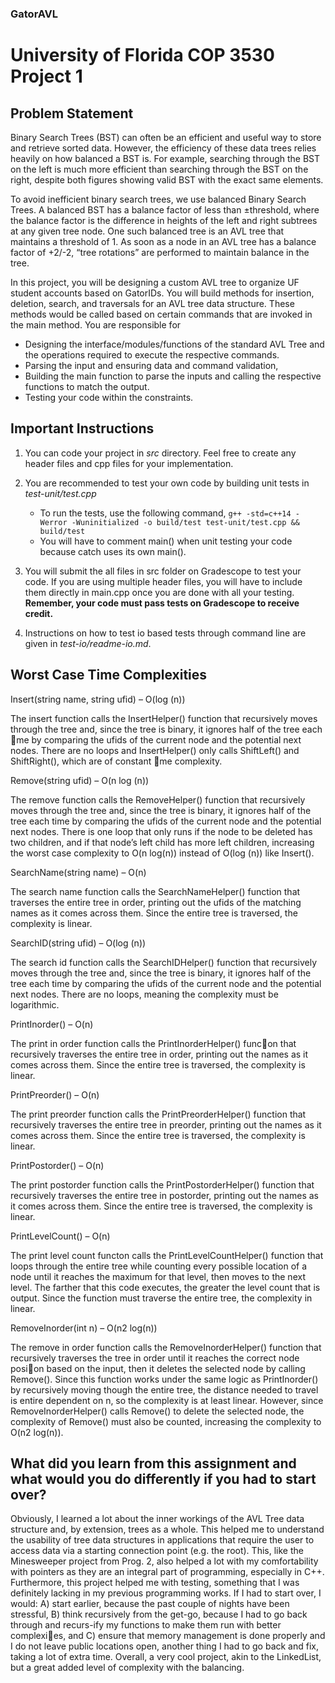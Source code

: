 ### GatorAVL
# University of Florida COP 3530 Project 1

## Problem Statement

Binary Search Trees (BST) can often be an efficient and useful way to store and retrieve sorted data. However, the efficiency of these data trees relies heavily on how balanced a BST is. For example, searching through the BST on the left is much more efficient than searching through the BST on the right, despite both figures showing valid BST with the exact same elements.

To avoid inefficient binary search trees, we use balanced Binary Search Trees.  A balanced BST has a balance factor of less than ±threshold, where the balance factor is the difference in heights of the left and right subtrees at any given tree node. One such balanced tree is an AVL tree that maintains a threshold of 1. As soon as a node in an AVL tree has a balance factor of +2/-2, “tree rotations” are performed to maintain balance in the tree.

In this project, you will be designing a custom AVL tree to organize UF student accounts based on GatorIDs. You will build methods for insertion, deletion, search, and traversals for an AVL tree data structure. These methods would be called based on certain commands that are invoked in the main method. You are responsible for 

- 	Designing the interface/modules/functions of the standard AVL Tree and the operations required to execute the respective commands.
-	Parsing the input and ensuring data and command validation,
-	Building the main function to parse the inputs and calling the respective functions to match the output.
-	Testing your code within the constraints.

## Important Instructions

1. You can code your project in *src* directory. Feel free to create any header files and cpp files for your implementation. 

2. You are recommended to test your own code by building unit tests in *test-unit/test.cpp*
    - To run the tests, use the following command, 
        `g++ -std=c++14 -Werror -Wuninitialized -o build/test test-unit/test.cpp && build/test`
    - You will have to comment main() when unit testing your code because catch uses its own main().

3. You will submit the all files in src folder on Gradescope to test your code. If you are using multiple header files, you will have to include them directly in main.cpp once you are done with all your testing. **Remember, your code must pass tests on Gradescope to receive credit.**

4. Instructions on how to test io based tests through command line are given in *test-io/readme-io.md*.

## Worst Case Time Complexities

Insert(string name, string ufid) – O(log (n))

The insert function calls the InsertHelper() function that recursively moves through the tree and, since
the tree is binary, it ignores half of the tree each 􀆟me by comparing the ufids of the current node and
the potential next nodes. There are no loops and InsertHelper() only calls ShiftLeft() and ShiftRight(),
which are of constant 􀆟me complexity.


Remove(string ufid) – O(n log (n))

The remove function calls the RemoveHelper() function that recursively moves through the tree and,
since the tree is binary, it ignores half of the tree each time by comparing the ufids of the current node
and the potential next nodes. There is one loop that only runs if the node to be deleted has two children,
and if that node’s left child has more left children, increasing the worst case complexity to O(n log(n))
instead of O(log (n)) like Insert().


SearchName(string name) – O(n)

The search name function calls the SearchNameHelper() function that traverses the entire tree in order,
printing out the ufids of the matching names as it comes across them. Since the entire tree is traversed,
the complexity is linear.


SearchID(string ufid) – O(log (n))

The search id function calls the SearchIDHelper() function that recursively moves through the tree and,
since the tree is binary, it ignores half of the tree each time by comparing the ufids of the current node
and the potential next nodes. There are no loops, meaning the complexity must be logarithmic.


PrintInorder() – O(n)

The print in order function calls the PrintInorderHelper() func􀆟on that recursively traverses the entire
tree in order, printing out the names as it comes across them. Since the entire tree is traversed, the
complexity is linear.


PrintPreorder() – O(n)

The print preorder function calls the PrintPreorderHelper() function that recursively traverses the entire
tree in preorder, printing out the names as it comes across them. Since the entire tree is traversed, the
complexity is linear.


PrintPostorder() – O(n)

The print postorder function calls the PrintPostorderHelper() function that recursively traverses the
entire tree in postorder, printing out the names as it comes across them. Since the entire tree is
traversed, the complexity is linear.


PrintLevelCount() – O(n)

The print level count functon calls the PrintLevelCountHelper() function that loops through the entire
tree while counting every possible location of a node until it reaches the maximum for that level, then
moves to the next level. The farther that this code executes, the greater the level count that is output.
Since the function must traverse the entire tree, the complexity in linear.


RemoveInorder(int n) – O(n2 log(n))

The remove in order function calls the RemoveInorderHelper() function that recursively traverses the
tree in order until it reaches the correct node posi􀆟on based on the input, then it deletes the selected
node by calling Remove(). Since this function works under the same logic as PrintInorder() by recursively
moving though the entire tree, the distance needed to travel is entire dependent on n, so the complexity
is at least linear. However, since RemoveInorderHelper() calls Remove() to delete the selected node, the
complexity of Remove() must also be counted, increasing the complexity to O(n2 log(n)).

## What did you learn from this assignment and what would you do differently if you had to start over?

Obviously, I learned a lot about the inner workings of the AVL Tree data structure and, by extension,
trees as a whole. This helped me to understand the usability of tree data structures in applications that
require the user to access data via a starting connection point (e.g. the root). This, like the Minesweeper
project from Prog. 2, also helped a lot with my comfortability with pointers as they are an integral part of
programming, especially in C++. Furthermore, this project helped me with testing, something that I was
definitely lacking in my previous programming works. If I had to start over, I would: A) start earlier,
because the past couple of nights have been stressful, B) think recursively from the get-go, because I had
to go back through and recurs-ify my functions to make them run with better complexi􀆟es, and C) ensure
that memory management is done properly and I do not leave public locations open, another thing I had
to go back and fix, taking a lot of extra time. Overall, a very cool project, akin to the LinkedList, but a
great added level of complexity with the balancing.
